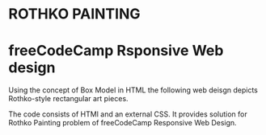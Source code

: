 # ROTHKO PAINTING

# freeCodeCamp Rsponsive Web design

Using the concept of Box Model in HTML the following web deisgn depicts Rothko-style rectangular art pieces. 

The code consists of HTMl and an external CSS. It provides solution for Rothko Painting problem of freeCodeCamp Responsive Web Design.
